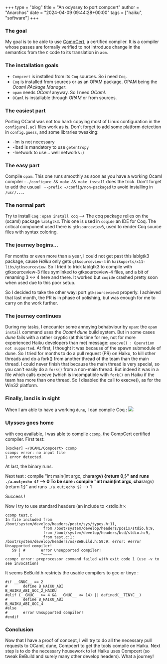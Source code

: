 +++
type = "blog"
title = "An odyssey to port compcert"
author = "Anarchos"
date = "2024-04-09 09:44:28+00:00"
tags = ["haiku", "software"]
+++


### The goal 
My goal is to be able to use [CompCert](https://compcert.org), a certified compiler.
It is a compiler whose passes are formally verified to not introduce change in the semantics from the `C` code to its translation in `asm`.

### The installation goals

- `Compcert` is installed from its `Coq` sources. So i need `Coq`.
- `Coq` is installed from sources or as an OPAM package. OPAM being the *Ocaml PAckage Manager*.
- `opam` needs *OCaml* anyway. So I need *OCaml*.
- `OCaml` is installable through *OPAM* or from sources.

### The easiest part

Porting OCaml was not too hard: copying most of Linux configuration in the `configure{.ac}` files work as is. 
Don't forget to add some platform detection in `config.guess`, and some libraries tweaking:
- -lm is not necessary
- -lbsd is mandatory to use `getentropy`
- -lnetwork to use... well networks :)

### The easy part

Compile `opam`.
This one runs smoothly as soon as you have a working Ocaml compiler : `./configure && make && make install` does the trick.
Don't forget to add the ususal ` --prefix ~/config/non-packaged` to avoid installing in `/usr/...`.

### The normal part

Try to install `Coq` : 
`opam install coq` --> The coq package relies on the (ocaml) package `lablgtk3`. This one is used in `coqide` an IDE for Coq.
The critical component used there is `gtksourceview3`, used to render Coq source files with syntax coloring. 

### The journey begins...
For months or even more than a year, I could not get past this lablgtk3 package, cause *Haiku* only gets `gtksourceview-4` in `haikuports/x11-libs/gtksourceview`.
So I tried to trick lablgtk3 to compile with gtksourceview-3 files symlinked to gtksourceview-4 files, and a bit of renaming 3 <-> 4 here and there. 
It worked but `coqide` crashed pretty soon when used due to this poor setup.

So I decided to take the other way: port `gtksourceview3` properly.
I achieved that last month, the PR is in phase of polishing, but was enough for me to carry on the work further.

### The journey continues
During my tasks, I encounter some annoying behabviour by `opam`:
the `opam install` command uses the _Ocaml_ *dune* build system. But in some cases *dune* fails with a rather cryptic (at this time for me, not for more experienced Haiku developers than me) message:
`execve() : Operation not supported`.
At first, I thought it was because of the spawn submodule of dune. So I tried for months to do a pull request (PR) on Haiku, to kill other threads and do a fork() from another thread of the team than the main thread. I could never finish that because the main thread is very special, so you can't easily do a `fork()` from a non-main thread. But indeed it was in a file which calls execve (which is incompatible with `fork()` on Haiku if the team has more than one thread. So I disabled the call to execve(), as for the Win32 platform.

### Finally, land is in sight
When I am able to have a working `dune`, I can compile Coq : <img src="/files/blog/anarchos/coqide.png"/>

### Ulysses goes home
with coq available, I was able to compile `ccomp`, the CompCert certified compiler.
First test:
```
[Rocker] ~/OCAML/Compcert> ccomp
ccomp: error: no input file
1 error detected.
```
At last, the binary runs.

Next test : compile "int main(int argc, char**argv) {return 0;}" and runs `./a.out;echo $?` --> 0
To be sure : compile "int main(int argc, char**argv) {return 1;}" and runs `./a.out;echo $?` --> 1

Success !

Now i try to use standard headers (an include to <stdio.h>:
```
ccomp test.c 
In file included from /boot/system/develop/headers/posix/sys/types.h:11,
                 from /boot/system/develop/headers/posix/stdio.h:9,
                 from /boot/system/develop/headers/bsd/stdio.h:9,
                 from test.c:1:
/boot/system/develop/headers/os/BeBuild.h:59:9: error: #error Unsupported compiler!
   59 | #       error Unsupported compiler!
      |         ^~~~~
ccomp: error: preprocessor command failed with exit code 1 (use -v to see invocation)
```
It seems BeBuild.h restricts the usable compilers to gcc or tinyc :
```
#if __GNUC__ == 2
#       define B_HAIKU_ABI                                      B_HAIKU_ABI_GCC_2_HAIKU
#elif (__GNUC__ >= 4 && __GNUC__ <= 14) || defined(__TINYC__)
#       define B_HAIKU_ABI                                      B_HAIKU_ABI_GCC_4
#else
#       error Unsupported compiler!
#endif
```

### Conclusion
Now that I have a proof of concept, I will try to do all the necessary pull requests to OCaml, dune, Compcert to get the tools compile on Haiku. Next step is to do the necessary housework to let Haiku uses Compcert (so tweak BeBuild and surely many other develop headers).
What a journey!
